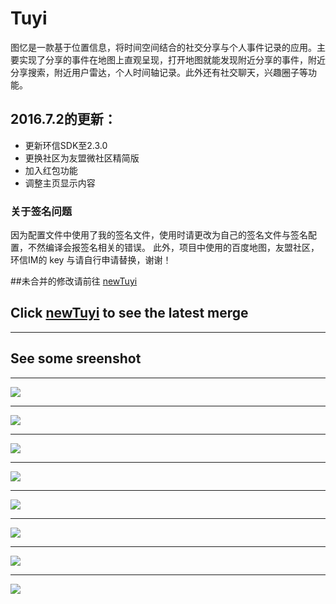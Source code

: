 # Tuyi

图忆是一款基于位置信息，将时间空间结合的社交分享与个人事件记录的应用。主要实现了分享的事件在地图上直观呈现，打开地图就能发现附近分享的事件，附近分享搜索，附近用户雷达，个人时间轴记录。此外还有社交聊天，兴趣圈子等功能。


## 2016.7.2的更新：
* 更新环信SDK至2.3.0
* 更换社区为友盟微社区精简版
* 加入红包功能
* 调整主页显示内容



### 关于签名问题
因为配置文件中使用了我的签名文件，使用时请更改为自己的签名文件与签名配置，不然编译会报签名相关的错误。
此外，项目中使用的百度地图，友盟社区，环信IM的 key 与请自行申请替换，谢谢！



##未合并的修改请前往  [newTuyi](https://github.com/donlan/Tuyi/tree/newTuyi)

## Click  [newTuyi](https://github.com/donlan/Tuyi/tree/newTuyi) to see the latest merge 
___
## See some sreenshot
___
![](sreenshot/Screenshot_2016-05-13-16-56-14.png)
___
![](sreenshot/Screenshot_2016-05-13-16-56-23.png)
___
 ![](sreenshot/Screenshot_20160702-144132.png)
___
![](sreenshot/Screenshot_2016-05-13-16-57-29.png)
___
![](sreenshot/Screenshot_2016-05-13-16-59-29.png)
___
![](sreenshot/Screenshot_2016-05-13-17-20-45.png)
___
![](sreenshot/Screenshot_20160702-144403.png)
___
![](sreenshot/Screenshot_20160702-141248.png)
